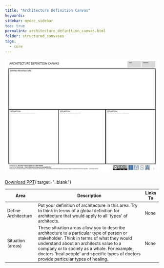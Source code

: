 ```yaml
---
title: "Architecture Definition Canvas"
keywords: 
sidebar: mydoc_sidebar
toc: true
permalink: architecture_definition_canvas.html
folder: structured_canvases
tags: 
  - core
---
```


![image001](media/architecture_definition_canvas001.svg)

[Download PPT](media/ppt/architecture_definition_canvas.ppt){:target="_blank"}

| Area                | Description                                                                                                                                                                                                                                                                                                                 | Links To |
| ------------------- | --------------------------------------------------------------------------------------------------------------------------------------------------------------------------------------------------------------------------------------------------------------------------------------------------------------------------- | -------- |
| Define Architecture | Put your definition of architecture in this area. Try to think in terms of a global definition for architecture that would apply to all 'types' of architects.                                                                                                                                                              | None     |
| Situation (areas)   | These situation areas allow you to describe architecture to a particular type of person or stakeholder. Think in terms of what they would understand about an architects value to a company or to society as a whole. For example, doctors 'heal people' and specific types of doctors provide particular types of healing. | None     |